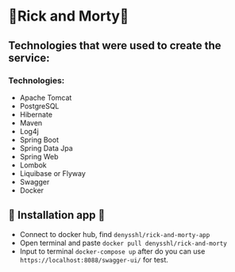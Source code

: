 # 👀️Rick and Morty👀️

## Technologies that were used to create the service:

### Technologies:
- Apache Tomcat
- PostgreSQL
- Hibernate
- Maven
- Log4j
- Spring Boot
- Spring Data Jpa
- Spring Web
- Lombok
- Liquibase or Flyway
- Swagger
- Docker

## 🚀️ Installation app 🚀️
- Connect to docker hub, find `denysshl/rick-and-morty-app`
- Open terminal and paste `docker pull denysshl/rick-and-morty`
- Input to terminal `docker-compose up`
  after do you can use `https://localhost:8088/swagger-ui/` for test.
